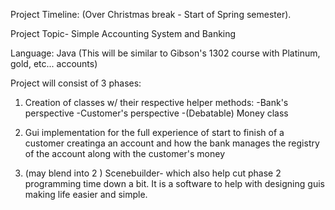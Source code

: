 Project Timeline: (Over Christmas break - Start of Spring semester).

Project Topic- Simple Accounting System and Banking

Language: Java 
(This will be similar to Gibson's 1302 course with Platinum, gold, etc... accounts)

Project will consist of 3 phases:

1) Creation of classes w/ their respective helper methods:
     -Bank's perspective 
     -Customer's perspective 
     -(Debatable) Money class 

2) Gui implementation for the full experience of start to finish of a customer creatinga an account and how the bank manages the registry of the account along with the customer's money

3) (may blend into 2 ) Scenebuilder- which also help cut phase 2 programming time down a bit.  It is a software to help with designing guis making life easier and simple. 
